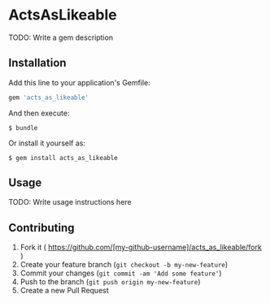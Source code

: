 # ActsAsLikeable

TODO: Write a gem description

## Installation

Add this line to your application's Gemfile:

```ruby
gem 'acts_as_likeable'
```

And then execute:

    $ bundle

Or install it yourself as:

    $ gem install acts_as_likeable

## Usage

TODO: Write usage instructions here

## Contributing

1. Fork it ( https://github.com/[my-github-username]/acts_as_likeable/fork )
2. Create your feature branch (`git checkout -b my-new-feature`)
3. Commit your changes (`git commit -am 'Add some feature'`)
4. Push to the branch (`git push origin my-new-feature`)
5. Create a new Pull Request
